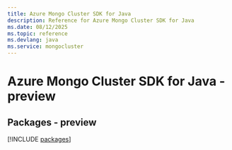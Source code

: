 ```yaml
---
title: Azure Mongo Cluster SDK for Java
description: Reference for Azure Mongo Cluster SDK for Java
ms.date: 08/12/2025
ms.topic: reference
ms.devlang: java
ms.service: mongocluster
---
```

# Azure Mongo Cluster SDK for Java - preview
## Packages - preview
[!INCLUDE [packages](mongo-cluster-index.md)]